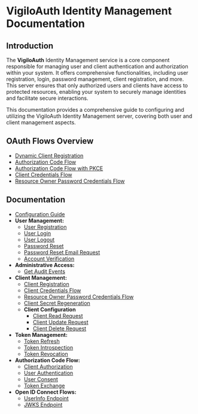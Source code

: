 # VigiloAuth Identity Management Documentation

## Introduction
The **VigiloAuth** Identity Management service is a core component responsible for managing user and client authentication and authorization within your system. It offers comprehensive functionalities, including user registration, login, password management, client registration, and more. This server ensures that only authorized users and clients have access to protected resources, enabling your system to securely manage identities and facilitate secure interactions.

This documentation provides a comprehensive guide to configuring and utilizing the VigiloAuth Identity Management server, covering both user and client management aspects.

## OAuth Flows Overview
- [Dynamic Client Registration](../identity/oauth_flows/dynamic_client_registration.md)
- [Authorization Code Flow](../identity/oauth_flows/authorization_code.md)
- [Authorization Code Flow with PKCE](../identity/oauth_flows/authorization_code_pkce.md)
- [Client Credentials Flow](../identity/oauth_flows/client_credentials.md)
- [Resource Owner Password Credentials Flow](../identity/oauth_flows/ropc_flow.md)


## Documentation
- [Configuration Guide](../../configuration.md)
- **User Management:**
    - [User Registration](../identity/endpoints/user_handler/user_registration.md)
    - [User Login](../identity/endpoints/identity/endpoints/user_handler/user_login.md)
    - [User Logout](../identity/endpoints/user_handler/user_logout.md)
    - [Password Reset](../identity/endpoints/user_handler/password_reset.md)
    - [Password Reset Email Request](../identity/endpoints/user_handler/password_reset_request.md)
    - [Account Verification](../identity/endpoints/user_handler/verify.md)
- **Administrative Access:**
    - [Get Audit Events](../identity/endpoints/admin_handler/get_audit_events.md)
- **Client Management:**
    - [Client Registration](../identity/endpoints/client_handler/client_registration.md)
    - [Client Credentials Flow](../identity/endpoints/token_handler/client_credentials_grant.md)
    - [Resource Owner Password Credentials Flow](../identity/endpoints/token_handler/ropc_grant.md)
    - [Client Secret Regeneration](../identity/endpoints/client_handler/client_secret_regeneration.md)
    - **Client Configuration**
        - [Client Read Request](../identity/endpoints/client_handler/client_read_request.md)
        - [Client Update Request](../identity/endpoints/client_handler/client_update_request.md)
        - [Client Delete Request](../identity/endpoints/client_handler/client_delete_request.md)
- **Token Management:**
    - [Token Refresh](../identity/endpoints/token_handler/token_refresh.md)
    - [Token Introspection](../identity/endpoints/token_handler/token_introspection.md)
    - [Token Revocation](../identity/endpoints/token_handler/token_revocation.md)
- **Authorization Code Flow:**
    - [Client Authorization](../identity/endpoints/authz_handler/authorize_client.md)
    - [User Authentication](../identity/endpoints/oauth_handler/user_authentication.md)
    - [User Consent](../identity/endpoints/oauth_handler/user_consent.md)
    - [Token Exchange](../identity/endpoints/token_handler/token_exchange.md)
- **Open ID Connect Flows:**
    - [UserInfo Endpoint](../identity/endpoints/oidc_handler/user_info.md)
    - [JWKS Endpoint](../identity/endpoints/oidc_handler/jwks.md)

